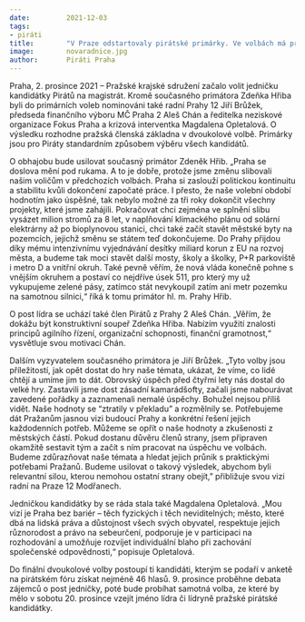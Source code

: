 ```yaml
---
date:         2021-12-03
tags:        
- piráti
title:        "V Praze odstartovaly pirátské primárky. Ve volbách má primátor Hřib tři vyzyvatele"
image: 	      novaradnice.jpg
author:       Piráti Praha
---
```

 
Praha, 2. prosince 2021 – Pražské krajské sdružení začalo volit jedničku kandidátky Pirátů na magistrát. Kromě současného primátora Zdeňka Hřiba byli do primárních voleb nominováni také radní Prahy 12 Jiří Brůžek, předseda finančního výboru MČ Praha 2 Aleš Chán a ředitelka neziskové organizace Fokus Praha a krizová interventka Magdalena Opletalová. O výsledku rozhodne pražská členská základna v dvoukolové volbě. Primárky jsou pro Piráty standardním způsobem výběru všech kandidátů.

O obhajobu bude usilovat současný primátor Zdeněk Hřib. „Praha se doslova mění pod rukama. A to je dobře, protože jsme změnu slibovali našim voličům v předchozích volbách. Praha si zaslouží politickou kontinuitu a stabilitu kvůli dokončení započaté práce. I přesto, že naše volební období hodnotím jako úspěšné, tak nebylo možné za tři roky dokončit všechny projekty, které jsme zahájili. Pokračovat chci zejména ve splnění slibu vysázet milion stromů za 8 let, v naplňování klimackého plánu od solární elektrárny až po bioplynovou stanici, chci také začít stavět městské byty na pozemcích, jejichž směnu se státem teď dokončujeme. Do Prahy přijdou díky mému intenzivnímu vyjednávání desítky miliard korun z EU na rozvoj města, a budeme tak moci stavět další mosty, školy a školky, P+R parkoviště i metro D a vnitřní okruh. Také pevně věřím, že nová vláda konečně pohne s vnějším okruhem a postaví co nejdříve úsek 511, pro který my už vykupujeme zelené pásy, zatímco stát nevykoupil zatím ani metr pozemku na samotnou silnici,“ říká k tomu primátor hl. m. Prahy Hřib.

O post lídra se uchází také člen Pirátů z Prahy 2 Aleš Chán. „Věřím, že dokážu být konstruktivní soupeř Zdeňka Hřiba. Nabízím využití znalosti principů agilního řízení, organizační schopnosti, finanční gramotnost,“ vysvětluje svou motivaci Chán.

Dalším vyzyvatelem současného primátora je Jiří Brůžek. „Tyto volby jsou příležitostí, jak opět dostat do hry naše témata, ukázat, že víme, co lidé chtějí a umíme jim to dát. Obrovský úspěch před čtyřmi lety nás dostal do velké hry. Zastavili jsme dost zásadní kamarádšofty, začali jsme nabourávat zavedené pořádky a zaznamenali nemalé úspěchy. Bohužel nejsou příliš vidět. Naše hodnoty se “ztratily v překladu” a rozmělnily se. Potřebujeme dát Pražanům jasnou vizi budoucí Prahy a konkrétní řešení jejich každodenních potřeb. Můžeme se opřít o naše hodnoty a zkušenosti z městských částí. Pokud dostanu důvěru členů strany, jsem připraven okamžitě sestavit tým a začít s ním pracovat na úspěchu ve volbách. Budeme zdůrazňovat naše témata a hledat jejich průnik s praktickými potřebami Pražanů. Budeme usilovat o takový výsledek, abychom byli relevantní silou, kterou nemohou ostatní strany obejít,” přibližuje svou vizi radní na Praze 12 Modřanech.

Jedničkou kandidátky by se ráda stala také Magdalena Opletalová. „Mou vizí je Praha bez bariér – těch fyzických i těch neviditelných; město, které dbá na lidská práva a důstojnost všech svých obyvatel, respektuje jejich různorodost a právo na sebeurčení, podporuje je v participaci na rozhodování a umožňuje rozvíjet individuální blaho při zachování společenské odpovědnosti,“ popisuje Opletalová.

Do finální dvoukolové volby postoupí ti kandidáti, kterým se podaří v anketě na pirátském fóru získat nejméně 46 hlasů. 9. prosince proběhne debata zájemců o post jedničky, poté bude probíhat samotná volba, ze které by mělo v sobotu 20. prosince vzejít jméno lídra či lídryně pražské pirátské kandidátky.
